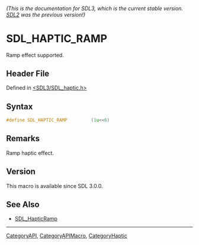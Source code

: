 ###### (This is the documentation for SDL3, which is the current stable version. [SDL2](https://wiki.libsdl.org/SDL2/) was the previous version!)
# SDL_HAPTIC_RAMP

Ramp effect supported.

## Header File

Defined in [<SDL3/SDL_haptic.h>](https://github.com/libsdl-org/SDL/blob/main/include/SDL3/SDL_haptic.h)

## Syntax

```c
#define SDL_HAPTIC_RAMP         (1u<<6)
```

## Remarks

Ramp haptic effect.

## Version

This macro is available since SDL 3.0.0.

## See Also

- [SDL_HapticRamp](SDL_HapticRamp)

----
[CategoryAPI](CategoryAPI), [CategoryAPIMacro](CategoryAPIMacro), [CategoryHaptic](CategoryHaptic)

